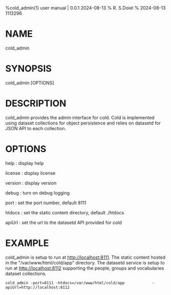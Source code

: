 %cold_admin(1) user manual | 0.0.1 2024-08-13
% R. S.Doiel
% 2024-08-13 1113296

# NAME

cold_admin

# SYNOPSIS

cold_admin [OPTIONS]

# DESCRIPTION

cold_admin provides the admin interface for cold. Cold is implemented using dataset collections
for object persistence and relies on datasetd for JSON API to each collection.

# OPTIONS


help
: display help

license
: display license

version
: display version

debug
: turn on debug logging

port
: set the port number, default 8111

htdocs
: set the static content directory, default ./htdocs

apiUrl
: set the url to the datasetd API provided for cold


# EXAMPLE

cold_admin is setup to run at <http://localhost:8111>. The static content hosted in
the "/var/www/html/cold/app" directory.  The datasetd service is setup to run at
<http://localhost:8112> supporting the people, groups and vocabularies dataset
collections.

~~~shell
cold_admin -port=8111 -htdocs=/var/www/html/cold/app            -apiUrl=http://localhost:8112
~~~


